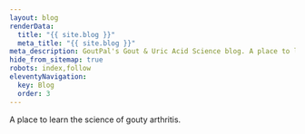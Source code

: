 ```yaml
---
layout: blog
renderData:
  title: "{{ site.blog }}"
  meta_title: "{{ site.blog }}"
meta_description: GoutPal's Gout & Uric Acid Science blog. A place to learn the science of gouty arthritis.
hide_from_sitemap: true
robots: index,follow
eleventyNavigation:
  key: Blog
  order: 3
---
```


A place to learn the science of gouty arthritis.
